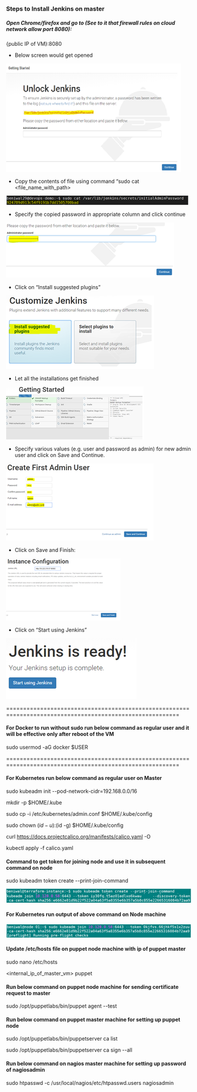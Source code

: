 ### Steps to Install Jenkins on master

#####	Open Chrome/firefox and go to (See to it that firewall rules on cloud  network allow port 8080):

{public IP of VM}:8080

* Below screen would get opened

![Unlock Jenkins](images/UnlockJenkins.png)

*	Copy the contents of file using command “sudo cat <file_name_with_path> 

![Initial Password](images/initialPassword.png)

*	Specify the copied password in appropriate column and click continue

![Specify Password](images/CopyPassword.png)
 
*	Click on “Install suggested plugins”

![Install Plugins](images/InstallPlugins.png)

*	Let all the installations get finished

![Install Plugins](images/PluginsInstall.png)

*	Specify various values (e.g. user and password as admin) for new admin user and click on Save and Continue. 

![Admin User](images/AdminUser.png)

*	Click on Save and Finish:

![Admin User](images/SaveFinish.png)

*	Click on “Start using Jenkins”

![Start Jenkins](images/JenkinsReady.png)

=========================================================================================================

#### For Docker to run without sudo run below command as regular user and it will be effective only after reboot of the VM

sudo usermod -aG docker $USER

=========================================================================================================

#### For Kubernetes run below command as regular user on Master

  sudo kubeadm init --pod-network-cidr=192.168.0.0/16
  
  mkdir -p $HOME/.kube
  
  sudo cp -i /etc/kubernetes/admin.conf $HOME/.kube/config
  
  sudo chown $(id -u):$(id -g) $HOME/.kube/config

  curl https://docs.projectcalico.org/manifests/calico.yaml -O
  
  kubectl apply -f calico.yaml
  
#### Command to get token for joining node and use it in subsequent command on node
  
  sudo kubeadm token create --print-join-command
  
  ![Kubernetes Join](images/KubeToken.png)
  
#### For Kubernetes run output of above command on Node machine

  ![Kubernetes Join](images/KubernetesJoin.PNG)

#### Update /etc/hosts file on puppet node machine with ip of puppet master

  sudo nano /etc/hosts

  <internal_ip_of_master_vm> puppet

#### Run below command on puppet node machine for sending certificate request to master

  sudo /opt/puppetlabs/bin/puppet agent --test
  
#### Run below command on puppet master machine for setting up puppet node

  sudo /opt/puppetlabs/bin/puppetserver ca list
  
  sudo /opt/puppetlabs/bin/puppetserver ca sign --all

#### Run below command on nagios master machine for setting up password of nagiosadmin

  sudo htpasswd -c /usr/local/nagios/etc/htpasswd.users nagiosadmin
